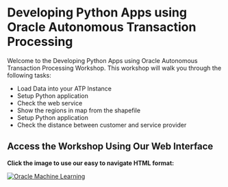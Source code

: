 # Developing Python Apps using Oracle Autonomous Transaction Processing

Welcome to the Developing Python Apps using Oracle Autonomous Transaction Processing Workshop. This workshop will walk you through the following tasks:

- Load Data into your ATP Instance
- Setup Python application 
- Check the web service
- Show the regions in map from the shapefile
- Setup Python application 
- Check the distance between customer and service provider




## Access the Workshop Using Our Web Interface

**Click the image to use our easy to navigate HTML format:**

[![Oracle Machine Learning](images/adboml.png " ")](https://oracle.github.io/learning-library/developer-library/python-on-atp)
